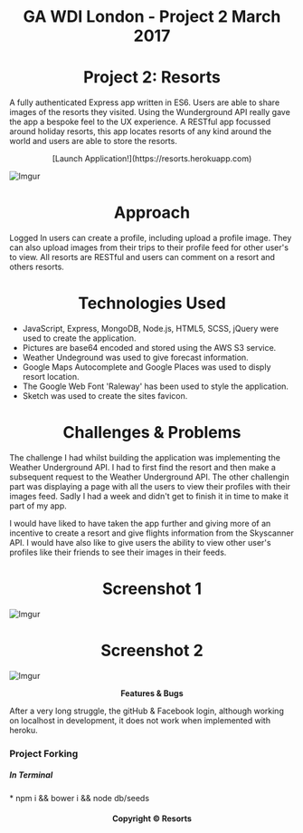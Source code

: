 <center><h1>GA WDI London - Project 2 March 2017</h1></center>

<center><h1>Project 2: Resorts</h1></center>

<p>A fully authenticated Express app written in ES6. Users are able to share images of the resorts they visited. Using the Wunderground API really gave the app a bespoke feel to the UX experience. A RESTful app focussed around holiday
resorts, this app locates resorts of any kind around the world and users are able to store the resorts.
</p>

<center>[Launch Application!](https://resorts.herokuapp.com)</center>

![Imgur](http://i.imgur.com/DrPiIQA.png)

<center><h1>Approach</h1></center>

Logged In users can create a profile, including upload a profile image. They can also upload images from their trips to their profile feed for other user's to view. All resorts are RESTful and users can comment on a resort and others resorts.

<center><h1>Technologies Used</h1></center>

* JavaScript, Express, MongoDB, Node.js, HTML5, SCSS, jQuery were used to create the application.
* Pictures are base64 encoded and stored using the AWS S3 service.
* Weather Undeground was used to give forecast information.
* Google Maps Autocomplete and Google Places was used to disply resort location.
* The Google Web Font 'Raleway' has been used to style the application.
* Sketch was used to create the sites favicon.

<center><h1>Challenges & Problems</h1></center>

The challenge I had whilst building the application was implementing the Weather Underground API. I had to first find the resort and then make a subsequent request to the Weather Underground API. The other challengin part was displaying a page with all the users to view their profiles with their images feed. Sadly I had a week and didn't get to finish it in time to make it part of my app.

I would have liked to have taken the app further and giving more of an incentive to create a resort and give flights information from the Skyscanner API. I would have also like to give users the ability to view other user's profiles like their friends to see their images in their feeds.

<center><h1>Screenshot 1</h1></center>

![Imgur](http://i.imgur.com/D0Hywst.png)

<center><h1>Screenshot 2</h1></center>

![Imgur](http://i.imgur.com/tCwAlAW.png)

<center><p><strong>Features & Bugs</strong></p></center>

After a very long struggle, the gitHub & Facebook login, although working on localhost in development, it does not work when implemented with heroku.

<h3>Project Forking</h3>

<h5>In Terminal</h5>
* npm i && bower i && node db/seeds

<center><h4>Copyright © Resorts</h4></center>
